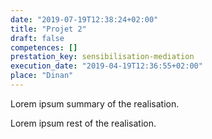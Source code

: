 ```yaml
---
date: "2019-07-19T12:38:24+02:00"
title: "Projet 2"
draft: false
competences: []
prestation_key: sensibilisation-mediation
execution_date: "2019-04-19T12:36:55+02:00"
place: "Dinan"
---
```


Lorem ipsum summary of the realisation.
<!--more-->
Lorem ipsum rest of the realisation.